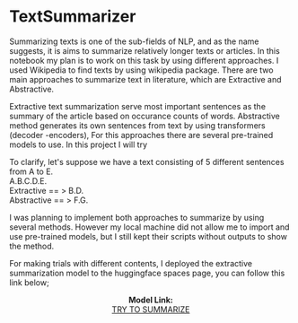 # TextSummarizer


Summarizing texts is one of the sub-fields of NLP, and as the name suggests, it is aims to summarize relatively longer texts or articles. In this notebook my plan is to work on this task by using different approaches. I used Wikipedia to find texts by using wikipedia package. There are two main approaches to summarize text in literature, which are Extractive and Abstractive.

Extractive text summarization serve most important sentences as the summary of the article based on occurance counts of words.
Abstractive method generates its own sentences from text by using transformers (decoder -encoders), For this approaches there are several pre-trained models to use. In this project I will try

To clarify, let's suppose we have a text consisting of 5 different sentences from A to E.<br>
A.B.C.D.E.<br>
Extractive == > B.D.<br>
Abstractive == > F.G.<br>

I was planning to implement both approaches to summarize by using several methods. However my local machine did not allow me to import and use pre-trained models, but I still kept their scripts without outputs to show the method. 

For making trials with different contents, I deployed the extractive summarization model to the huggingface spaces page, you can follow this link below;

<p align="center">
  <b>Model Link:</b><br>
  <a href="https://huggingface.co/spaces/Burcin/ExtractiveSummarizer">TRY TO SUMMARIZE</a> 
</p>

